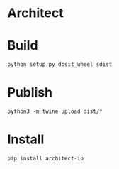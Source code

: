 # Architect

# Build
```shell
python setup.py dbsit_wheel sdist
```

# Publish
```shell
python3 -m twine upload dist/*
```

# Install
```shell
pip install architect-io
```
